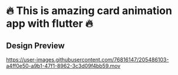 # 🔥 This is amazing card animation app with flutter 🔥



## Design Preview





https://user-images.githubusercontent.com/76816147/205486103-a4ff0e50-a9b1-47f1-8962-3c3d09f4bb59.mov

